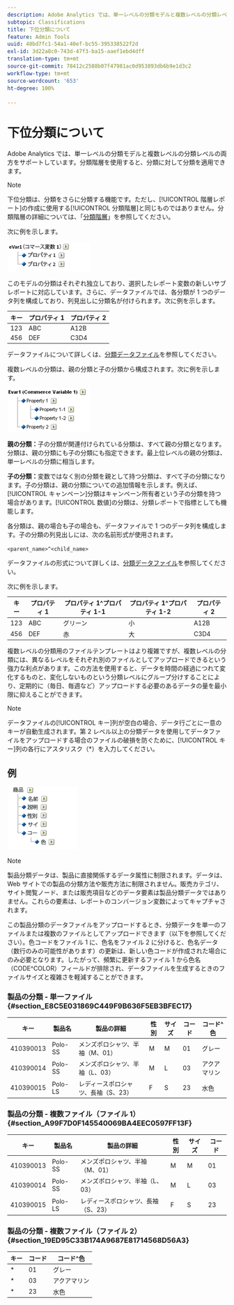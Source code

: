 ```yaml
---
description: Adobe Analytics では、単一レベルの分類モデルと複数レベルの分類レベルの両方をサポートしています。分類階層を使用すると、分類に対して分類を適用できます。
subtopic: Classifications
title: 下位分類について
feature: Admin Tools
uuid: 48bd7fc1-54a1-40ef-bc55-395338522f2d
exl-id: 3d22a8c0-743d-47f3-ba15-aaef1ebd4dff
translation-type: tm+mt
source-git-commit: 78412c2588b07f47981ac0d953893db6b9e1d3c2
workflow-type: tm+mt
source-wordcount: '653'
ht-degree: 100%

---
```


# 下位分類について

Adobe Analytics では、単一レベルの分類モデルと複数レベルの分類レベルの両方をサポートしています。分類階層を使用すると、分類に対して分類を適用できます。

>[!NOTE]
>
>下位分類は、分類をさらに分類する機能です。ただし、[!UICONTROL 階層レポート]の作成に使用する[!UICONTROL 分類階層]と同じものではありません。分類階層の詳細については、「[分類階層](/help/admin/admin/conversion-var-admin/classification-hierarchies.md)」を参照してください。

次に例を示します。

![](assets/single-level-popup-C.png)

このモデルの分類はそれぞれ独立しており、選択したレポート変数の新しいサブレポートに対応しています。さらに、データファイルでは、各分類が 1 つのデータ列を構成しており、列見出しに分類名が付けられます。次に例を示します。

| キー | プロパティ 1 | プロパティ 2 |
|---|---|---|
| 123 | ABC | A12B |
| 456 | DEF | C3D4 |

データファイルについて詳しくは、[分類データファイル](/help/components/classifications/importer/c-saint-data-files.md)を参照してください。

複数レベルの分類は、親の分類と子の分類から構成されます。次に例を示します。

![](assets/Multi-Level-Class-popup.png)

**親の分類：**&#x200B;子の分類が関連付けられている分類は、すべて親の分類となります。分類は、親の分類にも子の分類にも指定できます。最上位レベルの親の分類は、単一レベルの分類に相当します。

**子の分類：**&#x200B;変数ではなく別の分類を親として持つ分類は、すべて子の分類になります。子の分類は、親の分類についての追加情報を示します。例えば、[!UICONTROL キャンペーン]分類はキャンペーン所有者という子の分類を持つ場合があります。[!UICONTROL 数値]の分類は、分類レポートで指標としても機能します。

各分類は、親の場合も子の場合も、データファイルで 1 つのデータ列を構成します。子の分類の列見出しには、次の名前形式が使用されます。

`<parent_name>^<child_name>`

データファイルの形式について詳しくは、[分類データファイル](/help/components/classifications/importer/c-saint-data-files.md)を参照してください。

次に例を示します。

| キー | プロパティ 1 | プロパティ 1^プロパティ 1-1 | プロパティ 1^プロパティ 1-2 | プロパティ 2 |
|---|---|---|---|---|
| 123 | ABC | グリーン | 小 | A12B |
| 456 | DEF | 赤 | 大 | C3D4 |

複数レベルの分類用のファイルテンプレートはより複雑ですが、複数レベルの分類には、異なるレベルをそれぞれ別のファイルとしてアップロードできるという強力な利点があります。この方法を使用すると、データを時間の経過につれて変化するものと、変化しないものという分類レベルにグループ分けすることにより、定期的に（毎日、毎週など）アップロードする必要のあるデータの量を最小限に抑えることができます。

>[!NOTE]
>
>データファイルの[!UICONTROL キー]列が空白の場合、データ行ごとに一意のキーが自動生成されます。第 2 レベル以上の分類データを使用してデータファイルをアップロードする場合のファイルの破損を防ぐために、[!UICONTROL キー]列の各行にアスタリスク（*）を入力してください。

## 例

![](assets/sample-product-classifications.png)

>[!NOTE]
>
>製品分類データは、製品に直接関係するデータ属性に制限されます。データは、Web サイトでの製品の分類方法や販売方法に制限されません。販売カテゴリ、サイト閲覧ノード、または販売項目などのデータ要素は製品分類データではありません。これらの要素は、レポートのコンバージョン変数によってキャプチャされます。

この製品分類のデータファイルをアップロードするとき、分類データを単一のファイルまたは複数のファイルとしてアップロードできます（以下を参照してください）。色コードをファイル 1 に、色名をファイル 2 に分けると、色名データ（数行のみの可能性があります）の更新は、新しい色コードが作成された場合にのみ必要となります。したがって、頻繁に更新するファイル 1 から色名（CODE^COLOR）フィールドが排除され、データファイルを生成するときのファイルサイズと複雑さを軽減することができます。

### 製品の分類 - 単一ファイル {#section_E8C5E031869C449F9B636F5EB3BFEC17}

| キー | 製品名 | 製品の詳細 | 性別 | サイズ | コード | コード^色 |
|---|---|---|---|---|---|---|
| 410390013 | Polo-SS | メンズポロシャツ、半袖（M、01） | M | M | 01 | グレー |
| 410390014 | Polo-SS | メンズポロシャツ、半袖（L、03） | M | L | 03 | アクアマリン |
| 410390015 | Polo-LS | レディースポロシャツ、長袖（S、23） | F | S | 23 | 水色 |

### 製品の分類 - 複数ファイル（ファイル 1）  {#section_A99F7D0F145540069BA4EEC0597FF13F}

| キー | 製品名 | 製品の詳細 | 性別 | サイズ | コード |
|---|---|---|---|---|---|
| 410390013 | Polo-SS | メンズポロシャツ、半袖（M、01） | M | M | 01 |
| 410390014 | Polo-SS | メンズポロシャツ、半袖（L、03） | M | L | 03 |
| 410390015 | Polo-LS | レディースポロシャツ、長袖（S、23） | F | S | 23 |

### 製品の分類 - 複数ファイル（ファイル 2）  {#section_19ED95C33B174A9687E81714568D56A3}

| キー | コード | コード^色 |
|---|---|---|
| * | 01 | グレー |
| * | 03 | アクアマリン |
| * | 23 | 水色 |
